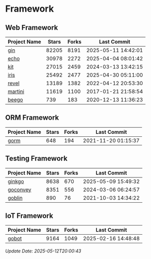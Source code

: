 # Framework

## Web Framework
| Project Name | Stars | Forks | Last Commit |
| ------------ | ----- | ----- | ----------- |
| [gin](https://github.com/gin-gonic/gin) | 82205 | 8191 | 2025-05-11 14:42:01 |
| [echo](https://github.com/labstack/echo) | 30978 | 2272 | 2025-04-04 08:01:42 |
| [kit](https://github.com/go-kit/kit) | 27015 | 2459 | 2024-03-13 13:42:15 |
| [iris](https://github.com/kataras/iris) | 25492 | 2477 | 2025-04-30 05:11:00 |
| [revel](https://github.com/revel/revel) | 13189 | 1382 | 2022-04-12 20:53:30 |
| [martini](https://github.com/go-martini/martini) | 11619 | 1100 | 2017-01-21 21:58:54 |
| [beego](https://github.com/astaxie/beego) | 739 | 183 | 2020-12-13 11:36:23 |

## ORM Framework
| Project Name | Stars | Forks | Last Commit |
| ------------ | ----- | ----- | ----------- |
| [gorm](https://github.com/jinzhu/gorm) | 648 | 194 | 2021-11-20 01:15:37 |

## Testing Framework
| Project Name | Stars | Forks | Last Commit |
| ------------ | ----- | ----- | ----------- |
| [ginkgo](https://github.com/onsi/ginkgo) | 8638 | 670 | 2025-05-09 15:49:32 |
| [goconvey](https://github.com/smartystreets/goconvey) | 8351 | 556 | 2024-03-06 06:24:57 |
| [goblin](https://github.com/franela/goblin) | 890 | 76 | 2021-10-03 14:34:22 |

## IoT Framework
| Project Name | Stars | Forks | Last Commit |
| ------------ | ----- | ----- | ----------- |
| [gobot](https://github.com/hybridgroup/gobot) | 9164 | 1049 | 2025-02-16 14:48:48 |

*Update Date: 2025-05-12T20:00:43*